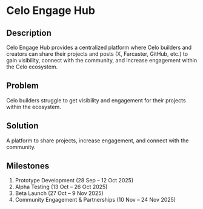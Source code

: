 # Celo Engage Hub

## Description
Celo Engage Hub provides a centralized platform where Celo builders and creators can share their projects and posts (X, Farcaster, GitHub, etc.) to gain visibility, connect with the community, and increase engagement within the Celo ecosystem.

## Problem
Celo builders struggle to get visibility and engagement for their projects within the ecosystem.

## Solution
A platform to share projects, increase engagement, and connect with the community.

## Milestones
1. Prototype Development (28 Sep – 12 Oct 2025)
2. Alpha Testing (13 Oct – 26 Oct 2025)
3. Beta Launch (27 Oct – 9 Nov 2025)
4. Community Engagement & Partnerships (10 Nov – 24 Nov 2025)

